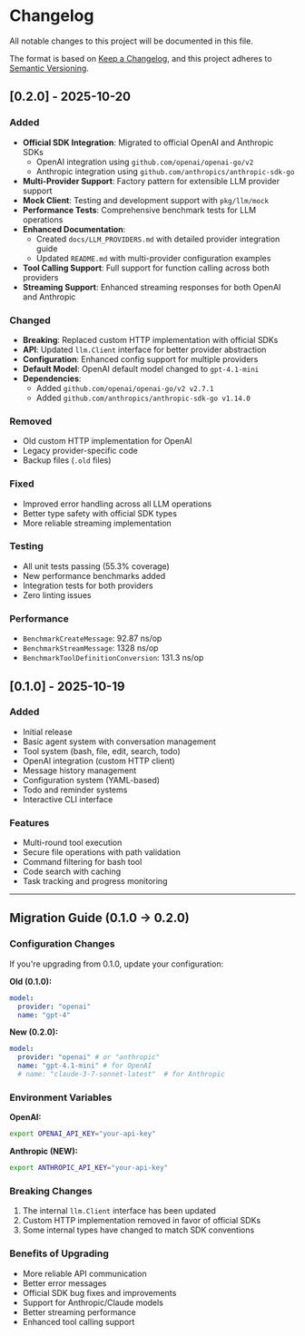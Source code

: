 # Changelog

All notable changes to this project will be documented in this file.

The format is based on [Keep a Changelog](https://keepachangelog.com/en/1.0.0/),
and this project adheres to [Semantic Versioning](https://semver.org/spec/v2.0.0.html).

## [0.2.0] - 2025-10-20

### Added

- **Official SDK Integration**: Migrated to official OpenAI and Anthropic SDKs
  - OpenAI integration using `github.com/openai/openai-go/v2`
  - Anthropic integration using `github.com/anthropics/anthropic-sdk-go`
- **Multi-Provider Support**: Factory pattern for extensible LLM provider support
- **Mock Client**: Testing and development support with `pkg/llm/mock`
- **Performance Tests**: Comprehensive benchmark tests for LLM operations
- **Enhanced Documentation**:
  - Created `docs/LLM_PROVIDERS.md` with detailed provider integration guide
  - Updated `README.md` with multi-provider configuration examples
- **Tool Calling Support**: Full support for function calling across both providers
- **Streaming Support**: Enhanced streaming responses for both OpenAI and Anthropic

### Changed

- **Breaking**: Replaced custom HTTP implementation with official SDKs
- **API**: Updated `llm.Client` interface for better provider abstraction
- **Configuration**: Enhanced config support for multiple providers
- **Default Model**: OpenAI default model changed to `gpt-4.1-mini`
- **Dependencies**:
  - Added `github.com/openai/openai-go/v2 v2.7.1`
  - Added `github.com/anthropics/anthropic-sdk-go v1.14.0`

### Removed

- Old custom HTTP implementation for OpenAI
- Legacy provider-specific code
- Backup files (`.old` files)

### Fixed

- Improved error handling across all LLM operations
- Better type safety with official SDK types
- More reliable streaming implementation

### Testing

- All unit tests passing (55.3% coverage)
- New performance benchmarks added
- Integration tests for both providers
- Zero linting issues

### Performance

- `BenchmarkCreateMessage`: 92.87 ns/op
- `BenchmarkStreamMessage`: 1328 ns/op
- `BenchmarkToolDefinitionConversion`: 131.3 ns/op

## [0.1.0] - 2025-10-19

### Added

- Initial release
- Basic agent system with conversation management
- Tool system (bash, file, edit, search, todo)
- OpenAI integration (custom HTTP client)
- Message history management
- Configuration system (YAML-based)
- Todo and reminder systems
- Interactive CLI interface

### Features

- Multi-round tool execution
- Secure file operations with path validation
- Command filtering for bash tool
- Code search with caching
- Task tracking and progress monitoring

---

## Migration Guide (0.1.0 → 0.2.0)

### Configuration Changes

If you're upgrading from 0.1.0, update your configuration:

**Old (0.1.0):**

```yaml
model:
  provider: "openai"
  name: "gpt-4"
```

**New (0.2.0):**

```yaml
model:
  provider: "openai" # or "anthropic"
  name: "gpt-4.1-mini" # for OpenAI
  # name: "claude-3-7-sonnet-latest"  # for Anthropic
```

### Environment Variables

**OpenAI:**

```bash
export OPENAI_API_KEY="your-api-key"
```

**Anthropic (NEW):**

```bash
export ANTHROPIC_API_KEY="your-api-key"
```

### Breaking Changes

1. The internal `llm.Client` interface has been updated
2. Custom HTTP implementation removed in favor of official SDKs
3. Some internal types have changed to match SDK conventions

### Benefits of Upgrading

- More reliable API communication
- Better error messages
- Official SDK bug fixes and improvements
- Support for Anthropic/Claude models
- Better streaming performance
- Enhanced tool calling support
